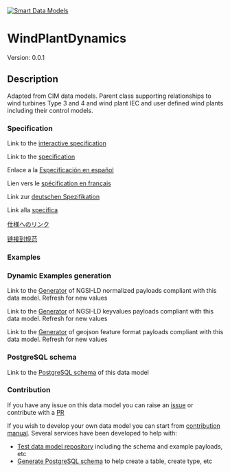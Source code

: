 [![Smart Data Models](https://smartdatamodels.org/wp-content/uploads/2022/01/SmartDataModels_logo.png "Logo")](https://smartdatamodels.org)
# WindPlantDynamics
Version: 0.0.1

## Description 

Adapted from CIM data models. Parent class supporting relationships to wind turbines Type 3 and 4 and wind plant IEC and user defined wind plants including their control models.
### Specification

Link to the [interactive specification](https://swagger.lab.fiware.org/?url=https://smart-data-models.github.io/dataModel.EnergyCIM/WindPlantDynamics/swagger.yaml)

Link to the [specification](https://github.com/smart-data-models/dataModel.EnergyCIM/blob/master/WindPlantDynamics/doc/spec.md)

Enlace a la [Especificación en español](https://github.com/smart-data-models/dataModel.EnergyCIM/blob/master/WindPlantDynamics/doc/spec_ES.md)

Lien vers le [spécification en français](https://github.com/smart-data-models/dataModel.EnergyCIM/blob/master/WindPlantDynamics/doc/spec_FR.md)

Link zur [deutschen Spezifikation](https://github.com/smart-data-models/dataModel.EnergyCIM/blob/master/WindPlantDynamics/doc/spec_DE.md)

Link alla [specifica](https://github.com/smart-data-models/dataModel.EnergyCIM/blob/master/WindPlantDynamics/doc/spec_IT.md)

[仕様へのリンク](https://github.com/smart-data-models/dataModel.EnergyCIM/blob/master/WindPlantDynamics/doc/spec_JA.md)

[链接到规范](https://github.com/smart-data-models/dataModel.EnergyCIM/blob/master/WindPlantDynamics/doc/spec_ZH.md)
### Examples
### Dynamic Examples generation

Link to the [Generator](https://smartdatamodels.org/extra/ngsi-ld_generator.php?schemaUrl=https://raw.githubusercontent.com/smart-data-models/dataModel.EnergyCIM/master/WindPlantDynamics/schema.json&email=info@smartdatamodels.org) of NGSI-LD normalized payloads compliant with this data model. Refresh for new values

Link to the [Generator](https://smartdatamodels.org/extra/ngsi-ld_generator_keyvalues.php?schemaUrl=https://raw.githubusercontent.com/smart-data-models/dataModel.EnergyCIM/master/WindPlantDynamics/schema.json&email=info@smartdatamodels.org) of NGSI-LD keyvalues payloads compliant with this data model. Refresh for new values

Link to the [Generator](https://smartdatamodels.org/extra/geojson_features_generator.php?schemaUrl=https://raw.githubusercontent.com/smart-data-models/dataModel.EnergyCIM/master/WindPlantDynamics/schema.json&email=info@smartdatamodels.org) of geojson feature format payloads compliant with this data model. Refresh for new values
### PostgreSQL schema

Link to the [PostgreSQL schema](https://smart-data-models.github.io/dataModel.EnergyCIM/WindPlantDynamics/schema.sql) of this data model
### Contribution

 If you have any issue on this data model you can raise an [issue](https://github.com/smart-data-models/dataModel.EnergyCIM/issues)  or contribute with a [PR](https://github.com/smart-data-models/dataModel.EnergyCIM/pulls)

 If you wish to develop your own data model you can start from [contribution manual](https://bit.ly/contribution_manual). Several services have been developed to help with: 
 - [Test data model repository](https://smartdatamodels.org/index.php/data-models-contribution-api/) including the schema and example payloads, etc
 - [Generate PostgreSQL schema](https://smartdatamodels.org/index.php/sql-service/) to help create a table, create type, etc